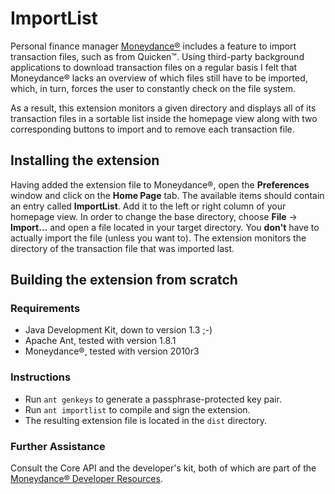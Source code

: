 ImportList
==========

Personal finance manager [Moneydance®](http://www.moneydance.com/) includes a feature to import transaction files, such as from Quicken™. Using third-party background applications to download transaction files on a regular basis I felt that Moneydance® lacks an overview of which files still have to be imported, which, in turn, forces the user to constantly check on the file system.

As a result, this extension monitors a given directory and displays all of its transaction files in a sortable list inside the homepage view along with two corresponding buttons to import and to remove each transaction file.


Installing the extension
------------------------
Having added the extension file to Moneydance®, open the **Preferences** window and click on the **Home Page** tab. The available items should contain an entry called **ImportList**. Add it to the left or right column of your homepage view.
In order to change the base directory, choose **File** -> **Import...** and open a file located in your target directory. You **don't** have to actually import the file (unless you want to). The extension monitors the directory of the transaction file that was imported last.


Building the extension from scratch
-----------------------------------

### Requirements
* Java Development Kit, down to version 1.3 ;-)
* Apache Ant, tested with version 1.8.1
* Moneydance®, tested with version 2010r3

### Instructions
* Run `ant genkeys` to generate a passphrase-protected key pair.
* Run `ant importlist` to compile and sign the extension.
* The resulting extension file is located in the `dist` directory.

### Further Assistance
Consult the Core API and the developer's kit, both of which are part of the [Moneydance® Developer Resources](http://www.moneydance.com/developer).